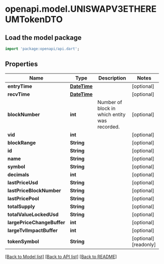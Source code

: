 # openapi.model.UNISWAPV3ETHEREUMTokenDTO

## Load the model package
```dart
import 'package:openapi/api.dart';
```

## Properties
Name | Type | Description | Notes
------------ | ------------- | ------------- | -------------
**entryTime** | [**DateTime**](DateTime.md) |  | [optional] 
**recvTime** | [**DateTime**](DateTime.md) |  | [optional] 
**blockNumber** | **int** | Number of block in which entity was recorded. | [optional] 
**vid** | **int** |  | [optional] 
**blockRange** | **String** |  | [optional] 
**id** | **String** |  | [optional] 
**name** | **String** |  | [optional] 
**symbol** | **String** |  | [optional] 
**decimals** | **int** |  | [optional] 
**lastPriceUsd** | **String** |  | [optional] 
**lastPriceBlockNumber** | **String** |  | [optional] 
**lastPricePool** | **String** |  | [optional] 
**totalSupply** | **String** |  | [optional] 
**totalValueLockedUsd** | **String** |  | [optional] 
**largePriceChangeBuffer** | **int** |  | [optional] 
**largeTvlImpactBuffer** | **int** |  | [optional] 
**tokenSymbol** | **String** |  | [optional] [readonly] 

[[Back to Model list]](../README.md#documentation-for-models) [[Back to API list]](../README.md#documentation-for-api-endpoints) [[Back to README]](../README.md)


